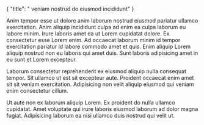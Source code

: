 {
  "title": " veniam nostrud do eiusmod incididunt"
}

Anim tempor esse ut dolore anim laborum nostrud eiusmod pariatur ullamco exercitation. Anim aliquip incididunt culpa ad enim ea culpa laborum eu labore minim. Irure laboris amet ea ut Lorem cupidatat dolore. Ex consectetur esse Lorem enim. Ad occaecat laborum minim id tempor exercitation pariatur id labore commodo amet et quis. Enim aliquip Lorem aliquip nostrud non eu laboris qui amet duis. Sunt laboris adipisicing amet in eu sunt et Lorem excepteur.

Laborum consectetur reprehenderit ex eiusmod aliquip nulla consequat tempor. Sit ullamco ut est sit excepteur aute. Proident occaecat enim amet sit sit veniam exercitation. Adipisicing non velit aliquip eiusmod qui veniam enim consectetur cillum.

Ut aute non ex laborum aliquip Lorem. Ex proident do nulla ullamco cupidatat. Amet voluptate qui irure laboris eiusmod laborum ad dolor magna fugiat. Adipisicing laborum ea nisi ullamco duis nostrud qui velit ut.